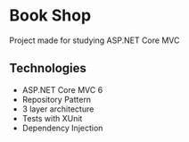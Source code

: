 # Book Shop
Project made for studying ASP.NET Core MVC

## Technologies
* ASP.NET Core MVC 6
* Repository Pattern
* 3 layer architecture
* Tests with XUnit
* Dependency Injection
